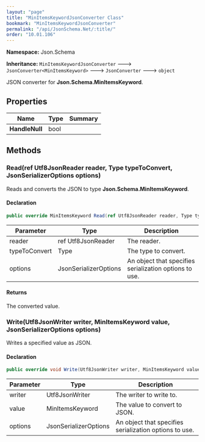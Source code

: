 ```yaml
---
layout: "page"
title: "MinItemsKeywordJsonConverter Class"
bookmark: "MinItemsKeywordJsonConverter"
permalink: "/api/JsonSchema.Net/:title/"
order: "10.01.106"
---
```

**Namespace:** Json.Schema

**Inheritance:**
`MinItemsKeywordJsonConverter`
 🡒 
`JsonConverter<MinItemsKeyword>`
 🡒 
`JsonConverter`
 🡒 
`object`

JSON converter for **Json.Schema.MinItemsKeyword**.

## Properties

| Name | Type | Summary |
|---|---|---|
| **HandleNull** | bool |  |

## Methods

### Read(ref Utf8JsonReader reader, Type typeToConvert, JsonSerializerOptions options)

Reads and converts the JSON to type **Json.Schema.MinItemsKeyword**.

#### Declaration

```c#
public override MinItemsKeyword Read(ref Utf8JsonReader reader, Type typeToConvert, JsonSerializerOptions options)
```

| Parameter | Type | Description |
|---|---|---|
| reader | ref Utf8JsonReader | The reader. |
| typeToConvert | Type | The type to convert. |
| options | JsonSerializerOptions | An object that specifies serialization options to use. |


#### Returns

The converted value.

### Write(Utf8JsonWriter writer, MinItemsKeyword value, JsonSerializerOptions options)

Writes a specified value as JSON.

#### Declaration

```c#
public override void Write(Utf8JsonWriter writer, MinItemsKeyword value, JsonSerializerOptions options)
```

| Parameter | Type | Description |
|---|---|---|
| writer | Utf8JsonWriter | The writer to write to. |
| value | MinItemsKeyword | The value to convert to JSON. |
| options | JsonSerializerOptions | An object that specifies serialization options to use. |


